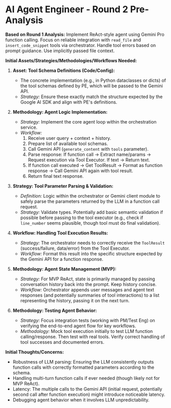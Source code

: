 # AI Agent Engineer - Round 2 Pre-Analysis

**Based on Round 1 Analysis:** Implement ReAct-style agent using Gemini Pro function calling. Focus on reliable integration with `read_file` and `insert_code_snippet` tools via orchestrator. Handle tool errors based on prompt guidance. Use implicitly passed file context.

**Initial Assets/Strategies/Methodologies/Workflows Needed:**

1.  **Asset: Tool Schema Definitions (Code/Config):**
    *   The concrete implementation (e.g., in Python dataclasses or dicts) of the tool schemas defined by PE, which will be passed to the Gemini API.
    *   *Strategy:* Ensure these exactly match the structure expected by the Google AI SDK and align with PE\'s definitions.

2.  **Methodology: Agent Logic Implementation:**
    *   *Strategy:* Implement the core agent loop within the orchestration service.
    *   *Workflow:*
        1. Receive user query + context + history.
        2. Prepare list of available tool schemas.
        3. Call Gemini API (`generate_content` with `tools` parameter).
        4. Parse response: If function call -> Extract name/params -> Request execution via Tool Executor. If text -> Return text.
        5. If function call executed -> Get ToolResult -> Format as function response -> Call Gemini API again with tool result.
        6. Return final text response.

3.  **Strategy: Tool Parameter Parsing & Validation:**
    *   *Definition:* Logic within the orchestrator or Gemini client module to safely parse the parameters returned by the LLM in a function call request.
    *   *Strategy:* Validate types. Potentially add basic semantic validation if possible before passing to the tool executor (e.g., check if `line_number` seems plausible, though tool must do final validation).

4.  **Workflow: Handling Tool Execution Results:**
    *   *Strategy:* The orchestrator needs to correctly receive the `ToolResult` (success/failure, data/error) from the Tool Executor.
    *   *Workflow:* Format this result into the specific structure expected by the Gemini API for a function response.

5.  **Methodology: Agent State Management (MVP):**
    *   *Strategy:* For MVP ReAct, state is primarily managed by passing conversation history back into the prompt. Keep history concise.
    *   *Workflow:* Orchestrator appends user messages and agent text responses (and potentially summaries of tool interactions) to a list representing the history, passing it on the next turn.

6.  **Methodology: Testing Agent Behavior:**
    *   *Strategy:* Focus integration tests (working with PM/Test Eng) on verifying the end-to-end agent flow for key workflows.
    *   *Methodology:* Mock tool execution initially to test LLM function calling/response. Then test with real tools. Verify correct handling of tool successes and documented errors.

**Initial Thoughts/Concerns:**
*   Robustness of LLM parsing: Ensuring the LLM consistently outputs function calls with correctly formatted parameters according to the schema.
*   Handling multi-turn function calls if ever needed (though likely not for MVP ReAct).
*   Latency: The multiple calls to the Gemini API (initial request, potentially second call after function execution) might introduce noticeable latency.
*   Debugging agent behavior when it involves LLM unpredictability. 